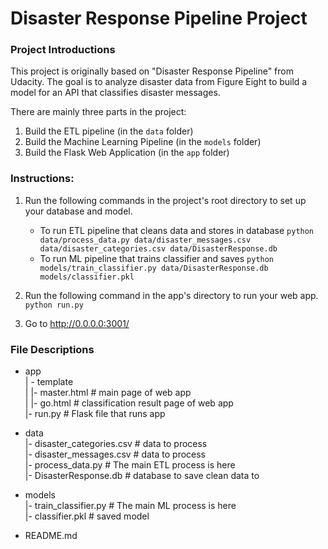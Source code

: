 # Disaster Response Pipeline Project

### Project Introductions
This project is originally based on "Disaster Response Pipeline" from Udacity.
The goal is to analyze disaster data from Figure Eight to build a model for an API that classifies disaster messages.    

There are mainly three parts in the project:
1. Build the ETL pipeline (in the `data` folder)
2. Build the Machine Learning Pipeline (in the `models` folder)
3. Build the Flask Web Application (in the `app` folder)


### Instructions:
1. Run the following commands in the project's root directory to set up your database and model.

    - To run ETL pipeline that cleans data and stores in database
        `python data/process_data.py data/disaster_messages.csv data/disaster_categories.csv data/DisasterResponse.db`
    - To run ML pipeline that trains classifier and saves
        `python models/train_classifier.py data/DisasterResponse.db models/classifier.pkl`

2. Run the following command in the app's directory to run your web app.
    `python run.py`

3. Go to http://0.0.0.0:3001/


### File Descriptions
- app    
| - template    
| |- master.html  # main page of web app    
| |- go.html  # classification result page of web app    
|- run.py  # Flask file that runs app    

- data    
|- disaster_categories.csv  # data to process    
|- disaster_messages.csv  # data to process    
|- process_data.py # The main ETL process is here    
|- DisasterResponse.db   # database to save clean data to    

- models    
|- train_classifier.py # The main ML process is here    
|- classifier.pkl  # saved model    

- README.md    

